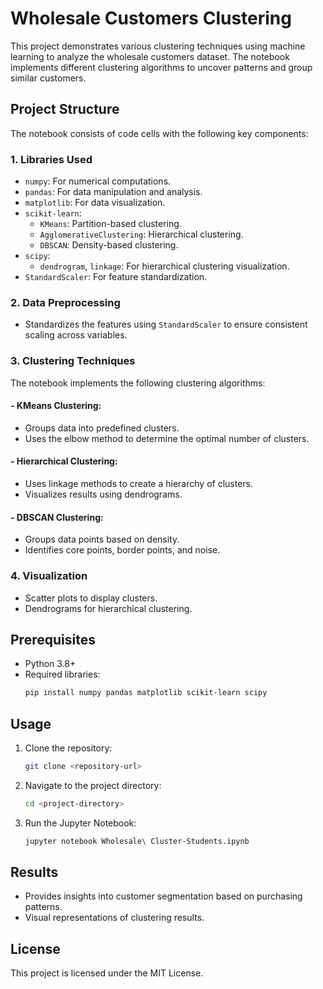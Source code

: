 # Wholesale Customers Clustering

This project demonstrates various clustering techniques using machine learning to analyze the wholesale customers dataset. The notebook implements different clustering algorithms to uncover patterns and group similar customers.

## Project Structure
The notebook consists of code cells with the following key components:

### 1. **Libraries Used**
- `numpy`: For numerical computations.
- `pandas`: For data manipulation and analysis.
- `matplotlib`: For data visualization.
- `scikit-learn`:
  - `KMeans`: Partition-based clustering.
  - `AgglomerativeClustering`: Hierarchical clustering.
  - `DBSCAN`: Density-based clustering.
- `scipy`:
  - `dendrogram`, `linkage`: For hierarchical clustering visualization.
- `StandardScaler`: For feature standardization.

### 2. **Data Preprocessing**
- Standardizes the features using `StandardScaler` to ensure consistent scaling across variables.

### 3. **Clustering Techniques**
The notebook implements the following clustering algorithms:

#### - KMeans Clustering:
  - Groups data into predefined clusters.
  - Uses the elbow method to determine the optimal number of clusters.

#### - Hierarchical Clustering:
  - Uses linkage methods to create a hierarchy of clusters.
  - Visualizes results using dendrograms.

#### - DBSCAN Clustering:
  - Groups data points based on density.
  - Identifies core points, border points, and noise.

### 4. **Visualization**
- Scatter plots to display clusters.
- Dendrograms for hierarchical clustering.

## Prerequisites
- Python 3.8+
- Required libraries:
  ```bash
  pip install numpy pandas matplotlib scikit-learn scipy
  ```

## Usage
1. Clone the repository:
   ```bash
   git clone <repository-url>
   ```
2. Navigate to the project directory:
   ```bash
   cd <project-directory>
   ```
3. Run the Jupyter Notebook:
   ```bash
   jupyter notebook Wholesale\ Cluster-Students.ipynb
   ```

## Results
- Provides insights into customer segmentation based on purchasing patterns.
- Visual representations of clustering results.

## License
This project is licensed under the MIT License.

